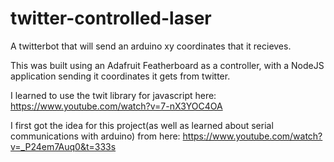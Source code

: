 # twitter-controlled-laser
A twitterbot that will send an arduino xy coordinates that it recieves.

This was built using an Adafruit Featherboard as a controller, with a NodeJS application sending it coordinates it gets from twitter.


I learned to use the twit library for javascript here:
https://www.youtube.com/watch?v=7-nX3YOC4OA

I first got the idea for this project(as well as learned about serial communications with arduino) from here:
https://www.youtube.com/watch?v=_P24em7Auq0&t=333s
